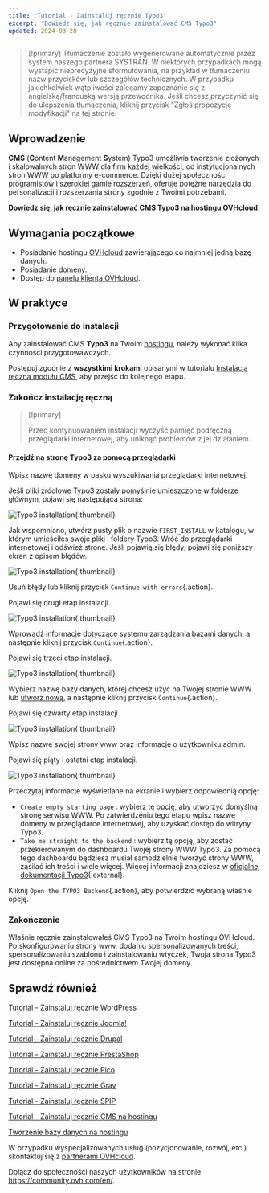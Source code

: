 ```yaml
---
title: "Tutorial - Zainstaluj ręcznie Typo3"
excerpt: "Dowiedz się, jak ręcznie zainstalować CMS Typo3"
updated: 2024-03-28
---
```


> [!primary]
> Tłumaczenie zostało wygenerowane automatycznie przez system naszego partnera SYSTRAN. W niektórych przypadkach mogą wystąpić nieprecyzyjne sformułowania, na przykład w tłumaczeniu nazw przycisków lub szczegółów technicznych. W przypadku jakichkolwiek wątpliwości zalecamy zapoznanie się z angielską/francuską wersją przewodnika. Jeśli chcesz przyczynić się do ulepszenia tłumaczenia, kliknij przycisk "Zgłoś propozycję modyfikacji" na tej stronie.
>

## Wprowadzenie

**CMS** (**C**ontent **M**anagement **S**ystem) Typo3 umożliwia tworzenie złożonych i skalowalnych stron WWW dla firm każdej wielkości, od instytucjonalnych stron WWW po platformy e-commerce. Dzięki dużej społeczności programistów i szerokiej gamie rozszerzeń,  oferuje potężne narzędzia do personalizacji i rozszerzania strony zgodnie z Twoimi potrzebami.

**Dowiedz się, jak ręcznie zainstalować CMS Typo3 na hostingu OVHcloud.**

## Wymagania początkowe

- Posiadanie hostingu [OVHcloud](/links/web/hosting) zawierającego co najmniej jedną bazę danych.
- Posiadanie [domeny](/links/web/domains).
- Dostęp do [panelu klienta OVHcloud](/links/manager).

## W praktyce

### Przygotowanie do instalacji

Aby zainstalować CMS **Typo3** na Twoim [hostingu](/links/web/hosting), należy wykonać kilka czynności przygotowawczych.

Postępuj zgodnie z **wszystkimi krokami** opisanymi w tutorialu [Instalacja ręczna modułu CMS](/pages/web_cloud/web_hosting/cms_manual_installation), aby przejść do kolejnego etapu.

### Zakończ instalację ręczną

> [!primary]
>
> Przed kontynuowaniem instalacji wyczyść pamięć podręczną przeglądarki internetowej, aby uniknąć problemów z jej działaniem.
>

#### Przejdź na stronę Typo3 za pomocą przeglądarki

Wpisz nazwę domeny w pasku wyszukiwania przeglądarki internetowej.

Jeśli pliki źródłowe Typo3 zostały pomyślnie umieszczone w folderze głównym, pojawi się następująca strona:

![Typo3 installation](/pages/assets/screens/other/cms/typo3/install_step_one.png){.thumbnail}

Jak wspomniano, utwórz pusty plik o nazwie `FIRST_INSTALL` w katalogu, w którym umieściłeś swoje pliki i foldery Typo3. Wróć do przeglądarki internetowej i odśwież stronę. Jeśli pojawią się błędy, pojawi się poniższy ekran z opisem błędów.

![Typo3 installation](/pages/assets/screens/other/cms/typo3/install_step_2_error.png){.thumbnail}

Usuń błędy lub kliknij przycisk `Continue with errors`{.action}.

Pojawi się drugi etap instalacji.

![Typo3 installation](/pages/assets/screens/other/cms/typo3/install_step_2.png){.thumbnail}

Wprowadź informacje dotyczące systemu zarządzania bazami danych, a następnie kliknij przycisk `Continue`{.action}.

Pojawi się trzeci etap instalacji.

![Typo3 installation](/pages/assets/screens/other/cms/typo3/install_step_3.png){.thumbnail}

Wybierz nazwę bazy danych, której chcesz użyć na Twojej stronie WWW lub [utwórz nową](/pages/web_cloud/web_hosting/sql_create_database), a następnie kliknij przycisk `Continue`{.action}.

Pojawi się czwarty etap instalacji.

![Typo3 installation](/pages/assets/screens/other/cms/typo3/install_step_4.png){.thumbnail}

Wpisz nazwę swojej strony www oraz informacje o użytkowniku admin.

Pojawi się piąty i ostatni etap instalacji.

![Typo3 installation](/pages/assets/screens/other/cms/typo3/install_step_5.png){.thumbnail}

Przeczytaj informacje wyświetlane na ekranie i wybierz odpowiednią opcję:

- `Create empty starting page` : wybierz tę opcję, aby utworzyć domyślną stronę serwisu WWW. Po zatwierdzeniu tego etapu wpisz nazwę domeny w przeglądarce internetowej, aby uzyskać dostęp do witryny Typo3.
- `Take me straight to the backend` : wybierz tę opcję, aby zostać przekierowanym do dashboardu Twojej strony WWW Typo3. Za pomocą tego dashboardu będziesz musiał samodzielnie tworzyć strony WWW, zasilać ich treści i wiele więcej. Więcej informacji znajdziesz w [oficjalnej dokumentacji Typo3](https://docs.typo3.org/Home/GettingStarted.html){.external}.

Kliknij `Open the TYPO3 Backend`{.action}, aby potwierdzić wybraną właśnie opcję.

### Zakończenie

Właśnie ręcznie zainstalowałeś CMS Typo3 na Twoim hostingu OVHcloud. Po skonfigurowaniu strony www, dodaniu spersonalizowanych treści, spersonalizowaniu szablonu i zainstalowaniu wtyczek, Twoja strona Typo3 jest dostępna online za pośrednictwem Twojej domeny.

## Sprawdź również <a name="go-further"></a>

[Tutorial - Zainstaluj ręcznie WordPress](/pages/web_cloud/web_hosting/cms_manual_installation_wordpress)

[Tutorial - Zainstaluj ręcznie Joomla!](/pages/web_cloud/web_hosting/cms_manual_installation_joomla)

[Tutorial - Zainstaluj ręcznie Drupal](/pages/web_cloud/web_hosting/cms_manual_installation_drupal)

[Tutorial - Zainstaluj ręcznie PrestaShop](/pages/web_cloud/web_hosting/cms_manual_installation_prestashop)

[Tutorial - Zainstaluj ręcznie Pico](/pages/web_cloud/web_hosting/cms_manual_installation_pico)

[Tutorial - Zainstaluj ręcznie Grav](/pages/web_cloud/web_hosting/cms_manual_installation_grav)

[Tutorial - Zainstaluj ręcznie SPIP](/pages/web_cloud/web_hosting/cms_manual_installation_spip)

[Tutorial - Zainstaluj ręcznie CMS na hostingu](/pages/web_cloud/web_hosting/cms_manual_installation)

[Tworzenie bazy danych na hostingu](/pages/web_cloud/web_hosting/sql_create_database)
 
W przypadku wyspecjalizowanych usług (pozycjonowanie, rozwój, etc.) skontaktuj się z [partnerami OVHcloud](/links/partner).
 
Dołącz do społeczności naszych użytkowników na stronie <https://community.ovh.com/en/>.